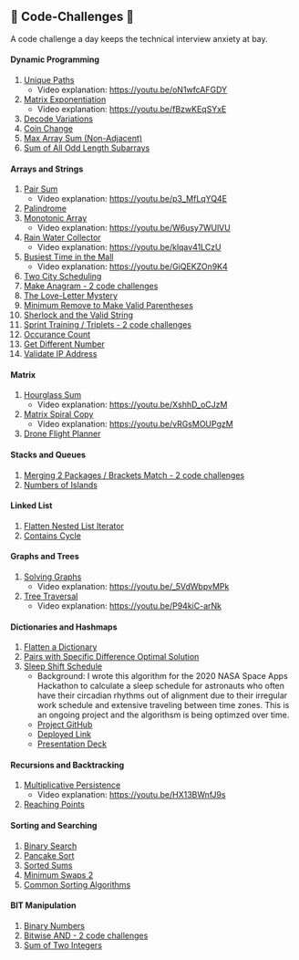 ## 🚀 Code-Challenges 🚀
A code challenge a day keeps the technical interview anxiety at bay.

#### Dynamic Programming
1. [Unique Paths](https://repl.it/@LuWang1983/Unique-Paths)
    - Video explanation: https://youtu.be/oN1wfcAFGDY
2. [Matrix Exponentiation](https://repl.it/@LuWang1983/MatrixExpo)
    - Video explanation: https://youtu.be/fBzwKEqSYxE
3. [Decode Variations](https://repl.it/@LuWang1983/DecodeVariantions#index.js)
4. [Coin Change](https://repl.it/@LuWang1983/CoinChange#index.js)
5. [Max Array Sum (Non-Adjacent)](https://repl.it/@LuWang1983/MaxArraySumDP)
6. [Sum of All Odd Length Subarrays](https://repl.it/@LuWang1983/SumOfAllOddLenSubarrays#index.js)

#### Arrays and Strings
1. [Pair Sum](https://repl.it/@LuWang1983/PairSum)
    - Video explanation: https://youtu.be/p3_MfLqYQ4E
2. [Palindrome](https://repl.it/@LuWang1983/Palindrome#index.js)
3. [Monotonic Array](https://repl.it/@LuWang1983/isMonotonic#index.js)
    - Video explanation: https://youtu.be/W6usy7WUlVU
4. [Rain Water Collector](https://repl.it/@LuWang1983/Rain-Water-Collector#index.js)
    - Video explanation: https://youtu.be/klqav41LCzU
5. [Busiest Time in the Mall](https://repl.it/@LuWang1983/BusiestTimeInTheMall#index.js)
    - Video explanation: https://youtu.be/GiQEKZOn9K4
6. [Two City Scheduling](https://repl.it/@LuWang1983/TwoCityScheduling#index.js)
7. [Make Anagram - 2 code challenges](https://repl.it/@LuWang1983/ValidAnagram#index.js)
8. [The Love-Letter Mystery](https://repl.it/@LuWang1983/TheLove-LetterMystery)
9. [Minimum Remove to Make Valid Parentheses](https://repl.it/@LuWang1983/MinimumRemovetoMakeValidParentheses#index.js)
10. [Sherlock and the Valid String](https://repl.it/@LuWang1983/SherlockValidString#index.js)
11. [Sprint Training / Triplets - 2 code challenges](https://repl.it/@LuWang1983/CitadelAssessment)
12. [Occurance Count](https://repl.it/@LuWang1983/integerOccurance#index.js)
13. [Get Different Number](https://repl.it/@LuWang1983/GetDifferentNumber#index.js)
14. [Validate IP Address](https://repl.it/@LuWang1983/ValidateIPAddress#index.js)

#### Matrix
1. [Hourglass Sum](https://repl.it/@LuWang1983/2DArray#index.js)
    - Video explanation: https://youtu.be/XshhD_oCJzM
2. [Matrix Spiral Copy](https://repl.it/@LuWang1983/MatrixSpiralCopy#index.js)
    - Video explanation: https://youtu.be/vRGsMOUPgzM
3. [Drone Flight Planner](https://repl.it/@LuWang1983/DroneFlightPlanner#index.js)

#### Stacks and Queues
1. [Merging 2 Packages / Brackets Match - 2 code challenges](https://repl.it/@LuWang1983/Merging2PackagesBracketMatch)
2. [Numbers of Islands](https://repl.it/@LuWang1983/NumberOfIslands#index.js)

#### Linked List
1. [Flatten Nested List Iterator](https://repl.it/@LuWang1983/FlattenNestedList#index.js)
2. [Contains Cycle](https://repl.it/@LuWang1983/containsCycles#index.js)

#### Graphs and Trees
1. [Solving Graphs](https://repl.it/@LuWang1983/Solving-Graphs#index.js)
    - Video explanation: https://youtu.be/_5VdWbpvMPk
2. [Tree Traversal](https://repl.it/@LuWang1983/TreeTraversal)
    - Video explanation: https://youtu.be/P94kiC-arNk

#### Dictionaries and Hashmaps
1. [Flatten a Dictionary](https://repl.it/@LuWang1983/FlattenDictionary#index.js)
2. [Pairs with Specific Difference Optimal Solution](https://repl.it/@LuWang1983/PairSpecificDifference#index.js)
3. [Sleep Shift Schedule](https://repl.it/@LuWang1983/SleepShiftSchedule#index.js)
    - Background: I wrote this algorithm for the 2020 NASA Space Apps Hackathon to calculate a sleep schedule for astronauts who often have their circadian rhythms out of alignment due to their irregular work schedule and extensive traveling between time zones. This is an ongoing project and the algorithsm is being optimzed over time.
    - [Project GitHub](https://github.com/WomenInPower)
    - [Deployed Link](https://power-sleep.herokuapp.com/)
    - [Presentation Deck](https://docs.google.com/presentation/d/1uroPhgEiH8KI_o9I2uTmljCkKpCAzzQt8RNCXPJoNEo/edit?usp=sharing)

#### Recursions and Backtracking
1. [Multiplicative Persistence](https://repl.it/@LuWang1983/MultiplicativePersistence#index.js)
    - Video explanation: https://youtu.be/HX13BWnfJ9s
2. [Reaching Points](https://repl.it/@LuWang1983/MultiplicativePersistence#index.js)

#### Sorting and Searching
1. [Binary Search](https://repl.it/@LuWang1983/Binary-Search#index.js)
2. [Pancake Sort](https://repl.it/@LuWang1983/PancakeSort#index.js)
3. [Sorted Sums](https://repl.it/@LuWang1983/SortedSums)
4. [Minimum Swaps 2](https://repl.it/@LuWang1983/MinimumSwaps2#index.js)
5. [Common Sorting Algorithms](https://repl.it/@LuWang1983/SortingAlgo#index.js)

#### BIT Manipulation
1. [Binary Numbers](https://repl.it/@LuWang1983/BinaryNumbers#index.js)
2. [Bitwise AND - 2 code challenges](https://repl.it/@LuWang1983/bitwiseAND#index.js)
3. [Sum of Two Integers](https://repl.it/@LuWang1983/SumOfTwoIntegers#index.js)

